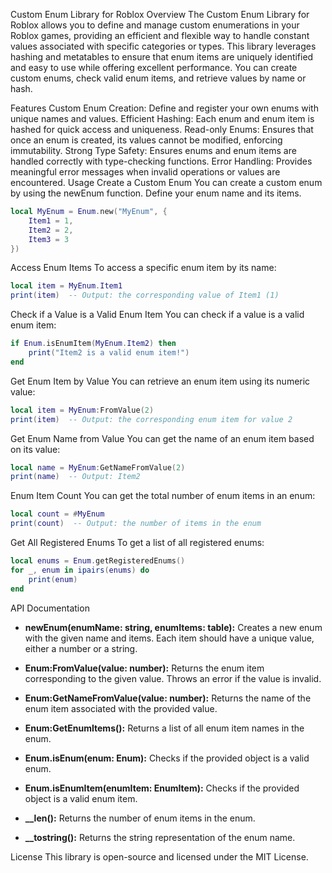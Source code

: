 Custom Enum Library for Roblox
Overview
The Custom Enum Library for Roblox allows you to define and manage custom enumerations in your Roblox games, providing an efficient and flexible way to handle constant values associated with specific categories or types. This library leverages hashing and metatables to ensure that enum items are uniquely identified and easy to use while offering excellent performance. You can create custom enums, check valid enum items, and retrieve values by name or hash.

Features
Custom Enum Creation: Define and register your own enums with unique names and values.
Efficient Hashing: Each enum and enum item is hashed for quick access and uniqueness.
Read-only Enums: Ensures that once an enum is created, its values cannot be modified, enforcing immutability.
Strong Type Safety: Ensures enums and enum items are handled correctly with type-checking functions.
Error Handling: Provides meaningful error messages when invalid operations or values are encountered.
Usage
Create a Custom Enum
You can create a custom enum by using the newEnum function. Define your enum name and its items.

```lua
local MyEnum = Enum.new("MyEnum", {
    Item1 = 1,
    Item2 = 2,
    Item3 = 3
})
```
Access Enum Items
To access a specific enum item by its name:

```lua
local item = MyEnum.Item1
print(item)  -- Output: the corresponding value of Item1 (1)
```
Check if a Value is a Valid Enum Item
You can check if a value is a valid enum item:

```lua
if Enum.isEnumItem(MyEnum.Item2) then
    print("Item2 is a valid enum item!")
end
```
Get Enum Item by Value
You can retrieve an enum item using its numeric value:

```lua
local item = MyEnum:FromValue(2)
print(item)  -- Output: the corresponding enum item for value 2
```
Get Enum Name from Value
You can get the name of an enum item based on its value:

```lua
local name = MyEnum:GetNameFromValue(2)
print(name)  -- Output: Item2
```
Enum Item Count
You can get the total number of enum items in an enum:

```lua
local count = #MyEnum
print(count)  -- Output: the number of items in the enum
```
Get All Registered Enums
To get a list of all registered enums:

```lua
local enums = Enum.getRegisteredEnums()
for _, enum in ipairs(enums) do
    print(enum)
end
```
API Documentation
- **newEnum(enumName: string, enumItems: table):**
Creates a new enum with the given name and items. Each item should have a unique value, either a number or a string.

- **Enum:FromValue(value: number):**
Returns the enum item corresponding to the given value. Throws an error if the value is invalid.

- **Enum:GetNameFromValue(value: number):**
Returns the name of the enum item associated with the provided value.

- **Enum:GetEnumItems():**
Returns a list of all enum item names in the enum.

- **Enum.isEnum(enum: Enum):**
Checks if the provided object is a valid enum.

- **Enum.isEnumItem(enumItem: EnumItem):**
Checks if the provided object is a valid enum item.

- **__len():**
Returns the number of enum items in the enum.

- **__tostring():**
Returns the string representation of the enum name.

License
This library is open-source and licensed under the MIT License.
